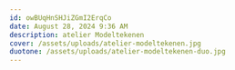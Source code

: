 ```yaml
---
id: owBUqHnSHJiZGmI2ErqCo
date: August 28, 2024 9:36 AM
description: atelier Modeltekenen
cover: /assets/uploads/atelier-modeltekenen.jpg
duotone: /assets/uploads/atelier-modeltekenen-duo.jpg
---
```

